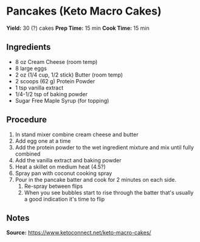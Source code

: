 # Pancakes (Keto Macro Cakes)
**Yield:** 30 (?) cakes
**Prep Time:** 15 min
**Cook Time:** 15 min

## Ingredients
- 8 oz Cream Cheese (room temp)
- 8 large eggs
- 2 oz (1/4 cup, 1/2 stick) Butter (room temp)
- 2 scoops (62 g) Protein Powder
- 1 tsp vanilla extract
- 1/4-1/2 tsp of baking powder
- Sugar Free Maple Syrup (for topping)

## Procedure
1. In stand mixer combine cream cheese and butter
2. Add egg one at a time
3. Add the protein powder to the wet ingredient mixture and mix until fully combined
4. Add the vanilla extract and baking powder
5. Heat a skillet on medium heat (4.5?)
6. Spray pan with coconut cooking spray
7. Pour in the pancake batter and cook for 2 minutes on each side.
    1. Re-spray between flips
    2. When you see bubbles start to rise through the batter that's usually a good indication it's time to flip

## Notes
**Source:** https://www.ketoconnect.net/keto-macro-cakes/
